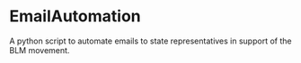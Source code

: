 # EmailAutomation
A python script to automate emails to state representatives in support of the BLM movement.
